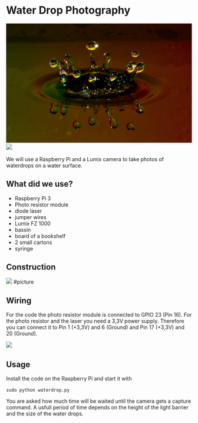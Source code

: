 # Water Drop Photography

![](kleineKrone.jpg) 
![](SchwarzesLoch.jpg)

We will use a Raspberry Pi and a Lumix camera to take photos of waterdrops on a water surface.

## What did we use?

- Raspberry Pi 3
- Photo resistor module
- diode laser
- jumper wires
- Lumix FZ 1000
- bassin
- board of a bookshelf
- 2 small cartons
- syringe 

## Construction

![](construct.JPG) #picture

## Wiring

For the code the photo resistor module is connected to GPIO 23 (Pin 16). For the photo resistor and the laser you need a 3,3V power supply. Therefore you can connect it to Pin 1 (+3,3V) and 6 (Ground) and Pin 17 (+3,3V) and 20 (Ground).

![](wiring.png)


## Usage

Install the code on the Raspberry Pi and start it with 
```
sudo python waterdrop.py
```
You are asked how much time will be waited until the camera gets a capture command. A usfull period of time depends on the height of the light barrier and the size of the water drops.

